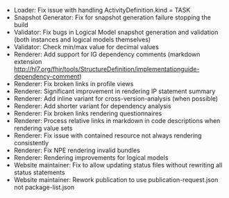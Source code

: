 * Loader: Fix issue with handling ActivityDefinition.kind = TASK
* Snapshot Generator: Fix for snapshot generation failure stopping the build
* Validator: Fix bugs in Logical Model snapshot generation and validation (both instances and logical models themselves)
* Validator: Check min/max value for decimal values
* Renderer: Add support for IG dependency comments (markdown extension http://hl7.org/fhir/tools/StructureDefinition/implementationguide-dependency-comment)
* Renderer: Fix broken links in profile views
* Renderer: Significant improvement in rendering IP statement summary
* Renderer: Add inline variant for cross-version-analysis (when possible)
* Renderer: Add shorter variant for dependency analysis
* Renderer: Fix broken links rendering questionnaires
* Renderer: Process relative links in markdown in code descriptions when rendering value sets
* Renderer: Fix issue with contained resource not always rendering consistently
* Renderer: Fix NPE rendering invalid bundles
* Renderer: Rendering improvements for logical models
* Website maintainer: Fix to allow updating status files without rewriting all status statements
* Website maintainer: Rework publication to use publication-request.json not package-list.json 

